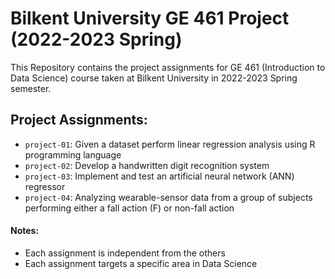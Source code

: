 # Bilkent University GE 461 Project (2022-2023 Spring)

This Repository contains the project assignments for GE 461 (Introduction to Data Science) course taken at Bilkent University in 2022-2023 Spring semester.


## Project Assignments:

- `project-01`: Given a dataset perform linear regression analysis using R programming language
- `project-02`: Develop a handwritten digit recognition system
- `project-03`: Implement and test an artificial neural network (ANN) regressor
- `project-04`: Analyzing wearable-sensor data from a group of subjects performing either a fall action (F) or non-fall action


#### Notes:
- Each assignment is independent from the others
- Each assignment targets a specific area in Data Science
